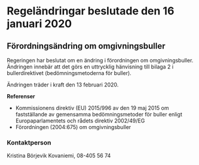 # Regeländringar beslutade den 16 januari 2020

## Förordningsändring om omgivningsbuller

Regeringen har beslutat om en ändring i förordningen om omgivningsbuller. Ändringen innebär att det görs en uttrycklig hänvisning till bilaga 2 i bullerdirektivet (bedömningsmetoderna för buller).

Ändringen träder i kraft den 13 februari 2020.

**Referenser**

* Kommissionens direktiv (EU) 2015/996 av den 19 maj 2015 om fastställande av gemensamma bedömningsmetoder för buller enligt Europaparlamentets och rådets direktiv 2002/49/EG
* Förordningen (2004:675) om omgivningsbuller

### Kontaktperson

Kristina Börjevik Kovaniemi, 08-405 56 74
